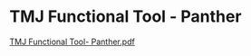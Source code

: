 # TMJ Functional Tool - Panther

[TMJ Functional Tool- Panther.pdf](TMJ%20Functional%20Tool%20-%20Panther%20044de53f65ae4a9a8cf1b7e4d1e2f70b/TMJ_Functional_Tool-_Panther.pdf)